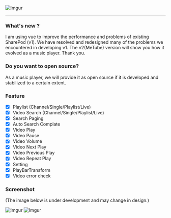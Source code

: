 ![Imgur](https://i.imgur.com/qKenxpi.png)
***

### What's new ?
I am using vue to improve the performance and problems of existing SharePod (v1). We have resolved and redesigned many of the problems we encountered in developing v1. The v2(MeTube) version will show you how it evolved as a music player. Thank you.

### Do you want to open source?
As a music player, we will provide it as open source if it is developed and stabilized to a certain extent.

### Feature

- [x] Playlist (Channel/Single/Playlist/Live)
- [x] Video Search (Channel/Single/Playlist/Live)
- [x] Search Paging
- [x] Auto Search Complate
- [x] Video Play
- [x] Video Pause
- [x] Video Volume
- [x] Video Next Play
- [x] Video Previous Play
- [x] Video Repeat Play
- [x] Setting
- [x] PlayBarTransform
- [x] Video error check

### Screenshot
(The image below is under development and may change in design.)

![Imgur](https://i.imgur.com/NLg1aef.png)
![Imgur](https://i.imgur.com/rBDBXmm.png)
